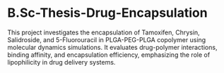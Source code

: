 # B.Sc-Thesis-Drug-Encapsulation
This project investigates the encapsulation of Tamoxifen, Chrysin, Salidroside, and 5-Fluorouracil in PLGA-PEG-PLGA copolymer using molecular dynamics simulations. It evaluates drug-polymer interactions, binding affinity, and encapsulation efficiency, emphasizing the role of lipophilicity in drug delivery systems.

